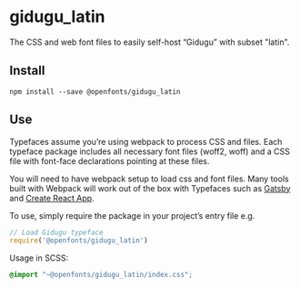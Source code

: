 
# gidugu_latin

The CSS and web font files to easily self-host “Gidugu” with subset "latin".

## Install

`npm install --save @openfonts/gidugu_latin`

## Use

Typefaces assume you’re using webpack to process CSS and files. Each typeface
package includes all necessary font files (woff2, woff) and a CSS file with
font-face declarations pointing at these files.

You will need to have webpack setup to load css and font files. Many tools built
with Webpack will work out of the box with Typefaces such as [Gatsby](https://github.com/gatsbyjs/gatsby)
and [Create React App](https://github.com/facebookincubator/create-react-app).

To use, simply require the package in your project’s entry file e.g.

```javascript
// Load Gidugu typeface
require('@openfonts/gidugu_latin')
```

Usage in SCSS:
```scss
@import "~@openfonts/gidugu_latin/index.css";
```

